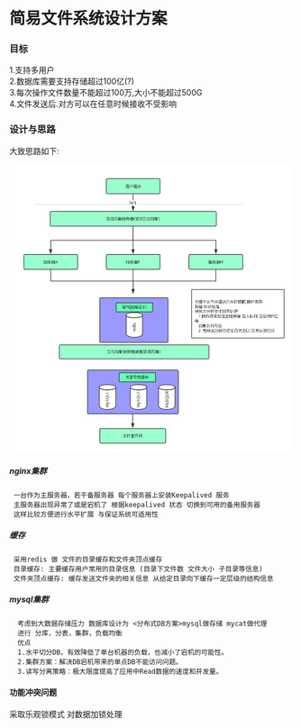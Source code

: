 # 简易文件系统设计方案

### 目标

1.支持多用户  
2.数据库需要支持存储超过100亿\(?\)  
3.每次操作文件数量不能超过100万,大小不能超过500G  
4.文件发送后.对方可以在任意时候接收不受影响

### 设计与思路

大致思路如下:

  ![](/assets/系统架构.png)

##### nginx集群

```
 一台作为主服务器，若干备服务器 每个服务器上安装Keepalived 服务 
 主服务器出现异常了或是宕机了 根据keepalived 状态 切换到可用的备用服务器
 这样比较方便进行水平扩展 与保证系统可适用性
```

##### 缓存

```
 采用redis 做 文件的目录缓存和文件夹顶点缓存 
 目录缓存: 主要缓存用户常用的目录信息 (目录下文件数 文件大小 子目录等信息)
 文件夹顶点缓存: 缓存发送文件夹的相关信息 从给定目录向下缓存一定层级的结构信息
```

##### mysql集群

```
  考虑到大数据存储压力 数据库设计为 <分布式DB方案>mysql做存储 mycat做代理
  进行 分库，分表，集群，负载均衡
  优点
  1.水平切分DB，有效降低了单台机器的负载，也减小了宕机的可能性。
  2.集群方案：解决DB宕机带来的单点DB不能访问问题。
  3.读写分离策略：极大限度提高了应用中Read数据的速度和并发量。
```

#### 功能冲突问题

采取乐观锁模式 对数据加锁处理


